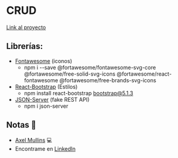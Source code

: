 # CRUD

[Link al proyecto](https://crud-opal.vercel.app/)

## Librerías:
- [Fontawesome](https://fontawesome.com/) (iconos)
    - npm i --save @fortawesome/fontawesome-svg-core  @fortawesome/free-solid-svg-icons @fortawesome/react-fontawesome @fortawesome/free-brands-svg-icons
- [React-Bootstrap](https://react-bootstrap.github.io/) (Estilos)
    - npm install react-bootstrap bootstrap@5.1.3
- [JSON-Server](https://www.npmjs.com/package/json-server) (fake REST API)
    - npm i json-server

## Notas 📢

- [Axel Mullins](https://github.com/AxelMullins) 💻
- Encontrame en [LinkedIn](https://www.linkedin.com/in/axel-mullins/)
